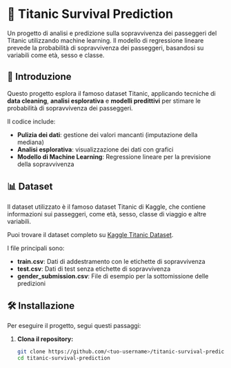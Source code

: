 # 🚢 Titanic Survival Prediction

Un progetto di analisi e predizione sulla sopravvivenza dei passeggeri del Titanic utilizzando machine learning. Il modello di regressione lineare prevede la probabilità di sopravvivenza dei passeggeri, basandosi su variabili come età, sesso e classe.

## 📌 Introduzione

Questo progetto esplora il famoso dataset Titanic, applicando tecniche di **data cleaning**, **analisi esplorativa** e **modelli predittivi** per stimare le probabilità di sopravvivenza dei passeggeri.

Il codice include:
- **Pulizia dei dati**: gestione dei valori mancanti (imputazione della mediana)
- **Analisi esplorativa**: visualizzazione dei dati con grafici
- **Modello di Machine Learning**: Regressione lineare per la previsione della sopravvivenza

## 📊 Dataset

Il dataset utilizzato è il famoso dataset Titanic di Kaggle, che contiene informazioni sui passeggeri, come età, sesso, classe di viaggio e altre variabili.

Puoi trovare il dataset completo su [Kaggle Titanic Dataset](https://www.kaggle.com/competitions/titanic/data).

I file principali sono:
- **train.csv**: Dati di addestramento con le etichette di sopravvivenza
- **test.csv**: Dati di test senza etichette di sopravvivenza
- **gender_submission.csv**: File di esempio per la sottomissione delle predizioni

## 🛠️ Installazione

Per eseguire il progetto, segui questi passaggi:

1. **Clona il repository:**

   ```bash
   git clone https://github.com/<tuo-username>/titanic-survival-prediction.git
   cd titanic-survival-prediction
